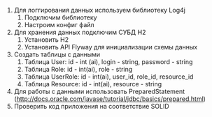 1. Для логгирования данных используем библиотеку Log4j
    1. Подключим библиотеку
    2. Настроим конфиг файл
2. Для хранения данных подключим СУБД H2
    1. Установить H2
    2. Установить API Flyway для инициализации схемы данных
3. Создать таблицы с данными
    1. Таблица User: id - int (ai), login - string, password - string
    2. Таблица Role: id - int(ai), role - string
    3. Таблица UserRole: id - int(ai), user_id, role_id, resource_id
    4. Таблица Resource: id - int(ai), resource - string
4. Для работы с данными использовать PreparedStatement (http://docs.oracle.com/javase/tutorial/jdbc/basics/prepared.html)
5. Проверить код приложения на соответствие SOLID

    
